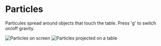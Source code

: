 # Particles

Particules spread around objects that touch the table. Press 'g' to switch on/off gravity.

![Particles on screen](https://github.com/potioc/Papart-examples/blob/master/apps/Particles/particles2.png)
![Particles projected on a table](https://github.com/potioc/Papart-examples/blob/master/apps/Particles/particles_projection.jpg)
